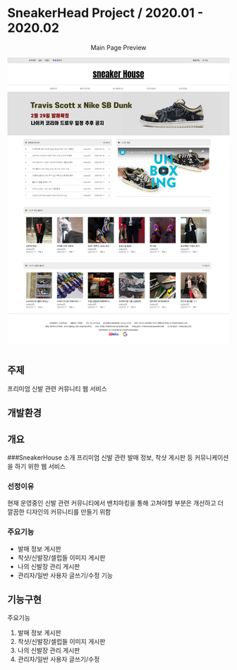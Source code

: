 # SneakerHead Project / 2020.01 - 2020.02
<p align="center"> Main Page Preview </p>
<p align="center"> <img src="./Project/Screenshots/mainpage.png" width="800px"> </p>

#

## 주제
프리미엄 신발 관련 커뮤니티 웹 서비스

## 개발환경


## 개요

###SneakerHouse 소개
프리미엄 신발 관련 발매 정보, 착샷 게시판 등 커뮤니케이션을 하기 위한 웹 서비스

### 선정이유
현재 운영중인 신발 관련 커뮤니티에서 밴치마킹을 통해 고쳐야할 부분은 개선하고 더 깔끔한 디자인의 커뮤니티를 만들기 위함

### 주요기능
* 발매 정보 게시판
* 착샷/신발장/셀럽들 이미지 게시판
* 나의 신발장 관리 게시판
* 관리자/일반 사용자 글쓰기/수정 기능



## 기능구현


주요기능

1. 발매 정보 게시판
2. 착샷/신발장/셀럽들 이미지 게시판
3. 나의 신발장 관리 게시판
4. 관리자/일반 사용자 글쓰기/수정
  
